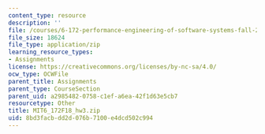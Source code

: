 ```yaml
---
content_type: resource
description: ''
file: /courses/6-172-performance-engineering-of-software-systems-fall-2018/8bd3facbdd2d076b7100e4dcd502c994_MIT6_172F18_hw3.zip
file_size: 18624
file_type: application/zip
learning_resource_types:
- Assignments
license: https://creativecommons.org/licenses/by-nc-sa/4.0/
ocw_type: OCWFile
parent_title: Assignments
parent_type: CourseSection
parent_uid: a2985482-0758-c1ef-a6ea-42f1d63e5cb7
resourcetype: Other
title: MIT6_172F18_hw3.zip
uid: 8bd3facb-dd2d-076b-7100-e4dcd502c994
---
```

